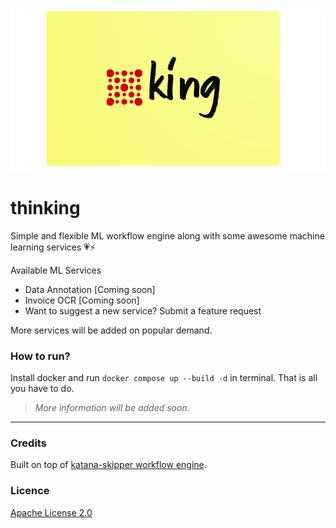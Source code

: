 ![](docs/assets/logo.png)

# thinking
Simple and flexible ML workflow engine along with some awesome machine learning services 💗⚡

Available ML Services

- Data Annotation [Coming soon]
- Invoice OCR [Coming soon]
- Want to suggest a new service? Submit a feature request

More services will be added on popular demand.


### How to run?

Install docker and run `docker compose up --build -d` in terminal. That is all you have to do.

> *More information will be added soon.*

--- 

### Credits

Built on top of [katana-skipper workflow engine](https://github.com/katanaml/katana-skipper).

### Licence

[Apache License 2.0](./LICENSE)
